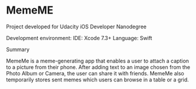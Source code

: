 # MemeME
Project developed for Udacity iOS Developer Nanodegree

Development environment: 
IDE: Xcode 7.3+ 
Language: Swift

Summary

MemeMe is a meme-generating app that enables a user to attach a caption to a picture from their phone. After adding text to an image chosen from the Photo Album or Camera, the user can share it with friends. MemeMe also temporarily stores sent memes which users can browse in a table or a grid.
